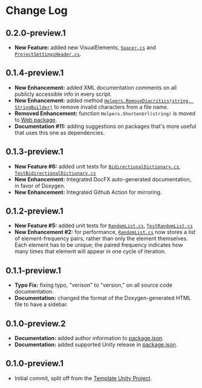 # Change Log

## 0.2.0-preview.1

- **New Feature:** added new VisualElements, [`Spacer.cs`](https://github.com/OmiyaGames/omiya-games-common/blob/master/Editor/VisualElements/Spacer.cs) and [`ProjectSettingsHeader.cs`](https://github.com/OmiyaGames/omiya-games-common/blob/master/Editor/VisualElements/ProjectSettingsHeader.cs).

## 0.1.4-preview.1

- **New Enhancement:** added XML documentation comments on all publicly accessible info in every script.
- **New Enhancement:** added method [`Helpers.RemoveDiacritics(string, StringBuilder)`](https://github.com/OmiyaGames/omiya-games-common/blob/master/Runtime/Helpers.cs) to remove invalid characters from a file name.
- **Removed Enhancement:** function `Helpers.ShortenUrl(string)` is moved to [Web package](https://openupm.com/packages/com.omiyagames.web/).
- **Documentation #11:** adding suggestions on packages that's more useful that uses this one as dependencies.

## 0.1.3-preview.1

- **New Feature #6:** added unit tests for [`BidirectionalDictionary.cs`](https://github.com/OmiyaGames/omiya-games-common/blob/master/Runtime/BidirectionalDictionary.cs), [`TestBidirectionalDictionary.cs`](https://github.com/OmiyaGames/omiya-games-common/blob/master/Tests/Editor/TestBidirectionalDictionary.cs)
- **New Enhancement:** Integrated DocFX auto-generated documentation, in favor of Doxygen.
- **New Enhancement:** Integrated Github Action for mirroring.

## 0.1.2-preview.1

- **New Feature #5:** added unit tests for [`RandomList.cs`](https://github.com/OmiyaGames/omiya-games-common/blob/master/Runtime/RandomList.cs), [`TestRandomList.cs`](https://github.com/OmiyaGames/omiya-games-common/blob/master/Tests/Editor/TestRandomList.cs)
- **New Enhancement #2:** for performance, [`RandomList.cs`](https://github.com/OmiyaGames/omiya-games-common/blob/master/Runtime/RandomList.cs) now stores a list of element-frequency pairs, rather than only the element themselves. Each element has to be unique; the paired frequency indicates how many times that element will appear in one cycle of iteration.

## 0.1.1-preview.1

- **Typo Fix:** fixing typo, "verison" to "version," on all source code documentation.
- **Documentation:** changed the format of the Doxygen-generated HTML file to have a sidebar.

## 0.1.0-preview.2

- **Documentation:** added author information to [package.json](https://github.com/OmiyaGames/omiya-games-common/blob/master/package.json).
- **Documentation:** added supported Unity release in [package.json](https://github.com/OmiyaGames/omiya-games-common/blob/master/package.json).

## 0.1.0-preview.1

- Initial commit, split off from the [Template Unity Project](https://github.com/OmiyaGames/template-unity-project).
